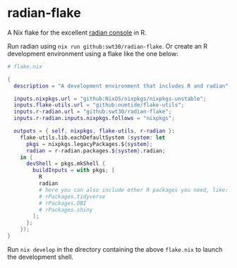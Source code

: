 # radian-flake
A Nix flake for the excellent [radian console](https://github.com/randy3k/radian) in R.

Run radian using `nix run github:swt30/radian-flake`. Or create an R development environment using a flake like the one below:

```nix
# flake.nix

{
  description = "A development environment that includes R and radian";

  inputs.nixpkgs.url = "github:NixOS/nixpkgs/nixpkgs-unstable";
  inputs.flake-utils.url = "github:numtide/flake-utils";
  inputs.r-radian.url = "github:swt30/radian-flake";
  inputs.r-radian.inputs.nixpkgs.follows = "nixpkgs";

  outputs = { self, nixpkgs, flake-utils, r-radian }:
    flake-utils.lib.eachDefaultSystem (system: let
      pkgs = nixpkgs.legacyPackages.${system};
      radian = r-radian.packages.${system}.radian;
    in {
      devShell = pkgs.mkShell {
        buildInputs = with pkgs; [
          R
          radian
          # here you can also include other R packages you need, like:
          # rPackages.tidyverse
          # rPackages.DBI
          # rPackages.shiny
        ];
      };
    });
}
```

Run `nix develop` in the directory containing the above `flake.nix` to launch the development shell.

